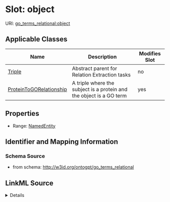 

# Slot: object

URI: [go_terms_relational:object](http://w3id.org/ontogpt/go_terms_relationalobject)



<!-- no inheritance hierarchy -->





## Applicable Classes

| Name | Description | Modifies Slot |
| --- | --- | --- |
| [Triple](Triple.md) | Abstract parent for Relation Extraction tasks |  no  |
| [ProteinToGORelationship](ProteinToGORelationship.md) | A triple where the subject is a protein and the object is a GO term |  yes  |







## Properties

* Range: [NamedEntity](NamedEntity.md)





## Identifier and Mapping Information







### Schema Source


* from schema: http://w3id.org/ontogpt/go_terms_relational




## LinkML Source

<details>
```yaml
name: object
from_schema: http://w3id.org/ontogpt/go_terms_relational
rank: 1000
alias: object
owner: Triple
domain_of:
- Triple
range: NamedEntity

```
</details>
